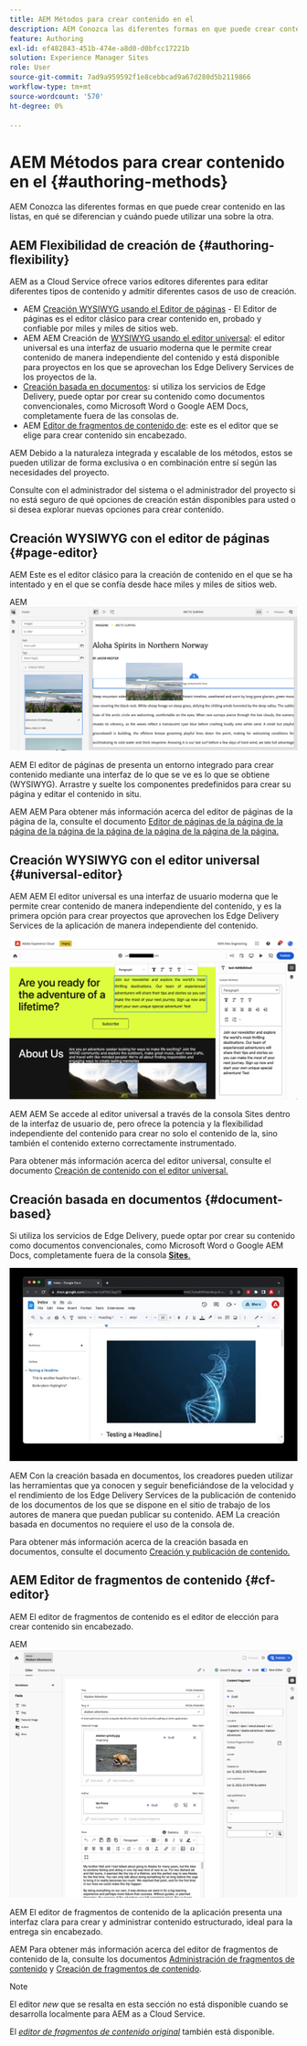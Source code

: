 ```yaml
---
title: AEM Métodos para crear contenido en el
description: AEM Conozca las diferentes formas en que puede crear contenido en las listas de contenido y en qué se diferencian.
feature: Authoring
exl-id: ef482843-451b-474e-a8d0-d0bfcc17221b
solution: Experience Manager Sites
role: User
source-git-commit: 7ad9a959592f1e8cebbcad9a67d280d5b2119866
workflow-type: tm+mt
source-wordcount: '570'
ht-degree: 0%

---
```


# AEM Métodos para crear contenido en el {#authoring-methods}

AEM Conozca las diferentes formas en que puede crear contenido en las listas, en qué se diferencian y cuándo puede utilizar una sobre la otra.

## AEM Flexibilidad de creación de {#authoring-flexibility}

AEM as a Cloud Service ofrece varios editores diferentes para editar diferentes tipos de contenido y admitir diferentes casos de uso de creación.

* AEM [Creación WYSIWYG usando el Editor de páginas](#page-editor) - El Editor de páginas es el editor clásico para crear contenido en, probado y confiable por miles y miles de sitios web.
* AEM AEM Creación de [WYSIWYG usando el editor universal](#universal-editor): el editor universal es una interfaz de usuario moderna que le permite crear contenido de manera independiente del contenido y está disponible para proyectos en los que se aprovechan los Edge Delivery Services de los proyectos de la.
* [Creación basada en documentos](#document-based): si utiliza los servicios de Edge Delivery, puede optar por crear su contenido como documentos convencionales, como Microsoft Word o Google AEM Docs, completamente fuera de las consolas de.
* AEM [Editor de fragmentos de contenido de](#cf-editor): este es el editor que se elige para crear contenido sin encabezado.

AEM Debido a la naturaleza integrada y escalable de los métodos, estos se pueden utilizar de forma exclusiva o en combinación entre sí según las necesidades del proyecto.

Consulte con el administrador del sistema o el administrador del proyecto si no está seguro de qué opciones de creación están disponibles para usted o si desea explorar nuevas opciones para crear contenido.

## Creación WYSIWYG con el editor de páginas {#page-editor}

AEM Este es el editor clásico para la creación de contenido en el que se ha intentado y en el que se confía desde hace miles y miles de sitios web.

AEM ![Editor de páginas de la página de la](assets/authoring-methods-page-editor.png)

AEM El editor de páginas de presenta un entorno integrado para crear contenido mediante una interfaz de lo que se ve es lo que se obtiene (WYSIWYG). Arrastre y suelte los componentes predefinidos para crear su página y editar el contenido in situ.

AEM AEM Para obtener más información acerca del editor de páginas de la página de la, consulte el documento [Editor de páginas de la página de la página de la página de la página de la página de la página de la página.](/help/sites-cloud/authoring/page-editor/introduction.md)

## Creación WYSIWYG con el editor universal {#universal-editor}

AEM AEM El editor universal es una interfaz de usuario moderna que le permite crear contenido de manera independiente del contenido, y es la primera opción para crear proyectos que aprovechen los Edge Delivery Services de la aplicación de manera independiente del contenido.

![Editor universal](assets/authoring-methods-ue.png)

AEM AEM Se accede al editor universal a través de la consola Sites dentro de la interfaz de usuario de, pero ofrece la potencia y la flexibilidad independiente del contenido para crear no solo el contenido de la, sino también el contenido externo correctamente instrumentado.

Para obtener más información acerca del editor universal, consulte el documento [Creación de contenido con el editor universal.](/help/sites-cloud/authoring/universal-editor/authoring.md)

## Creación basada en documentos  {#document-based}

Si utiliza los servicios de Edge Delivery, puede optar por crear su contenido como documentos convencionales, como Microsoft Word o Google AEM Docs, completamente fuera de la consola [**Sites**.](/help/sites-cloud/authoring/sites-console/introduction.md)

![Edición de contenido basado en documentos](assets/authoring-methods-document.jpg)

AEM Con la creación basada en documentos, los creadores pueden utilizar las herramientas que ya conocen y seguir beneficiándose de la velocidad y el rendimiento de los Edge Delivery Services de la publicación de contenido de los documentos de los que se dispone en el sitio de trabajo de los autores de manera que puedan publicar su contenido. AEM La creación basada en documentos no requiere el uso de la consola de.

Para obtener más información acerca de la creación basada en documentos, consulte el documento [Creación y publicación de contenido.](/help/edge/docs/authoring.md)

## AEM Editor de fragmentos de contenido {#cf-editor}

AEM El editor de fragmentos de contenido es el editor de elección para crear contenido sin encabezado.

AEM ![Editor de fragmentos de contenido de la aplicación](assets/authoring-methods-cf-editor.png)

AEM El editor de fragmentos de contenido de la aplicación presenta una interfaz clara para crear y administrar contenido estructurado, ideal para la entrega sin encabezado.

AEM Para obtener más información acerca del editor de fragmentos de contenido de la, consulte los documentos [Administración de fragmentos de contenido](/help/sites-cloud/administering/content-fragments/managing.md) y [Creación de fragmentos de contenido](/help/sites-cloud/administering/content-fragments/managing.md).

>[!NOTE]
>
>El editor *new* que se resalta en esta sección no está disponible cuando se desarrolla localmente para AEM as a Cloud Service.
>
>El [*editor de fragmentos de contenido original*](/help/assets/content-fragments/content-fragments-variations.md) también está disponible.
